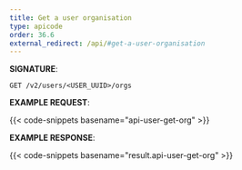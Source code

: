 ```yaml
---
title: Get a user organisation
type: apicode
order: 36.6
external_redirect: /api/#get-a-user-organisation
---
```


**SIGNATURE**:

`GET /v2/users/<USER_UUID>/orgs`

**EXAMPLE REQUEST**:

{{< code-snippets basename="api-user-get-org" >}}

**EXAMPLE RESPONSE**:

{{< code-snippets basename="result.api-user-get-org" >}}

